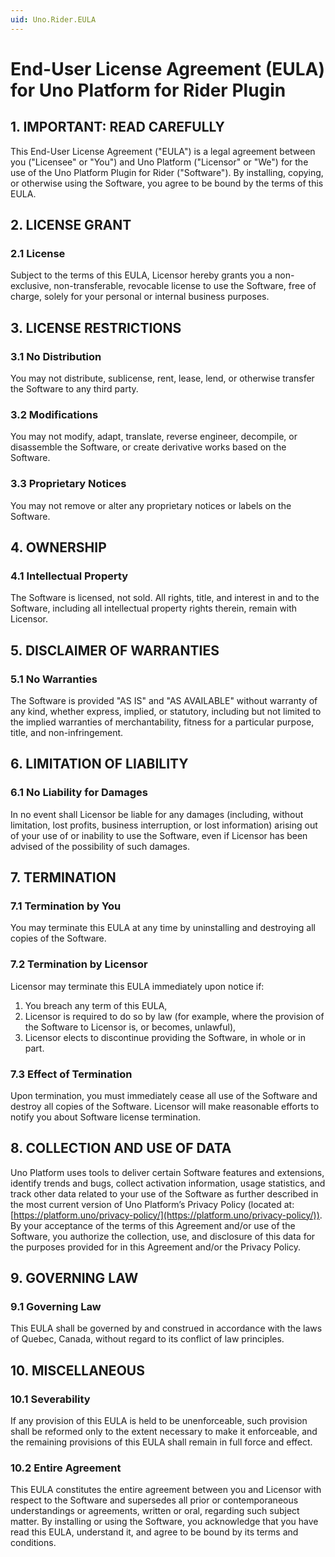 ```yaml
---
uid: Uno.Rider.EULA
---
```


# End-User License Agreement (EULA) for Uno Platform for Rider Plugin

## 1. IMPORTANT: READ CAREFULLY
This End-User License Agreement ("EULA") is a legal agreement between you ("Licensee" or "You") and Uno Platform ("Licensor" or "We") for the use of the Uno Platform Plugin for Rider ("Software"). By installing, copying, or otherwise using the Software, you agree to be bound by the terms of this EULA.

## 2. LICENSE GRANT

### 2.1 License
Subject to the terms of this EULA, Licensor hereby grants you a non-exclusive, non-transferable, revocable license to use the Software, free of charge, solely for your personal or internal business purposes.

## 3. LICENSE RESTRICTIONS

### 3.1 No Distribution
You may not distribute, sublicense, rent, lease, lend, or otherwise transfer the Software to any third party.

### 3.2 Modifications
You may not modify, adapt, translate, reverse engineer, decompile, or disassemble the Software, or create derivative works based on the Software.

### 3.3 Proprietary Notices
You may not remove or alter any proprietary notices or labels on the Software.

## 4. OWNERSHIP

### 4.1 Intellectual Property
The Software is licensed, not sold. All rights, title, and interest in and to the Software, including all intellectual property rights therein, remain with Licensor.

## 5. DISCLAIMER OF WARRANTIES

### 5.1 No Warranties
The Software is provided "AS IS" and "AS AVAILABLE" without warranty of any kind, whether express, implied, or statutory, including but not limited to the implied warranties of merchantability, fitness for a particular purpose, title, and non-infringement.

## 6. LIMITATION OF LIABILITY

### 6.1 No Liability for Damages
In no event shall Licensor be liable for any damages (including, without limitation, lost profits, business interruption, or lost information) arising out of your use of or inability to use the Software, even if Licensor has been advised of the possibility of such damages.

## 7. TERMINATION

### 7.1 Termination by You
You may terminate this EULA at any time by uninstalling and destroying all copies of the Software.

### 7.2 Termination by Licensor
Licensor may terminate this EULA immediately upon notice if:
1. You breach any term of this EULA,
2. Licensor is required to do so by law (for example, where the provision of the Software to Licensor is, or becomes, unlawful),
3. Licensor elects to discontinue providing the Software, in whole or in part.

### 7.3 Effect of Termination
Upon termination, you must immediately cease all use of the Software and destroy all copies of the Software. Licensor will make reasonable efforts to notify you about Software license termination.

## 8. COLLECTION AND USE OF DATA
Uno Platform uses tools to deliver certain Software features and extensions, identify trends and bugs, collect activation information, usage statistics, and track other data related to your use of the Software as further described in the most current version of Uno Platform’s Privacy Policy (located at: [https://platform.uno/privacy-policy/](https://platform.uno/privacy-policy/)). By your acceptance of the terms of this Agreement and/or use of the Software, you authorize the collection, use, and disclosure of this data for the purposes provided for in this Agreement and/or the Privacy Policy.

## 9. GOVERNING LAW

### 9.1 Governing Law
This EULA shall be governed by and construed in accordance with the laws of Quebec, Canada, without regard to its conflict of law principles.

## 10. MISCELLANEOUS

### 10.1 Severability
If any provision of this EULA is held to be unenforceable, such provision shall be reformed only to the extent necessary to make it enforceable, and the remaining provisions of this EULA shall remain in full force and effect.

### 10.2 Entire Agreement
This EULA constitutes the entire agreement between you and Licensor with respect to the Software and supersedes all prior or contemporaneous understandings or agreements, written or oral, regarding such subject matter. By installing or using the Software, you acknowledge that you have read this EULA, understand it, and agree to be bound by its terms and conditions.
